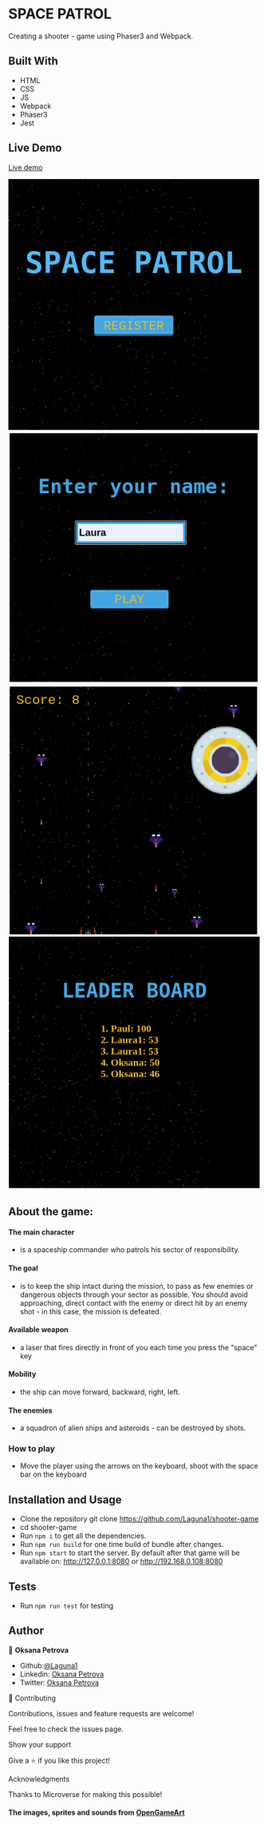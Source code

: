 # SPACE PATROL
Creating a shooter - game using Phaser3 and Webpack.

## Built With
 - HTML
 - CSS
 - JS
 - Webpack
 - Phaser3
 - Jest


## Live Demo

[Live demo](https://github.com/Laguna1/shooter-game/blob/development/dist/index.html)


![Space Patrol](./src/assets/screen1.png)
![Space Patrol](./src/assets/screen2.png)
![Space Patrol](./src/assets/screen3.png)
![Space Patrol](./src/assets/screen4.png)


## About the game:
#### The main character 
- is a spaceship commander who patrols his sector of responsibility.
#### The goal 
- is to keep the ship intact during the mission, to pass as few enemies or dangerous objects through your sector as possible. You should avoid approaching, direct contact with the enemy or direct hit by an enemy shot - in this case, the mission is defeated.
#### Available weapon 
- a laser that fires directly in front of you each time you press the "space" key
#### Mobility 
- the ship can move forward, backward, right, left.
#### The enemies 
- a squadron of alien ships and asteroids - can be destroyed by shots.
### How to play
- Move the player using the arrows on the keyboard, shoot with the space bar on the keyboard


## Installation and Usage
 - Clone the repository git clone https://github.com/Laguna1/shooter-game
 - cd shooter-game
 - Run `npm i` to get all the dependencies.
 - Run `npm run build` for one time build of bundle after changes.
 - Run `npm start` to start the server.
   By default after that game will be available on:
  http://127.0.0.1:8080 or
  http://192.168.0.108:8080

## Tests
- Run `npm run test` for testing
 


## Author

👤 **Oksana Petrova**
 - Github:[@Laguna1](https://github.com/Laguna1)
 - Linkedin: [Oksana Petrova](https://www.linkedin.com/in/oksana-petrova-005bb0145/)
 - Twitter: [Oksana Petrova](https://twitter.com/OksanaP48303303)



🤝 Contributing

Contributions, issues and feature requests are welcome!

Feel free to check the issues page. 

Show your support

Give a ⭐️ if you like this project! 

Acknowledgments

Thanks to Microverse for making this possible!


#### The images, sprites and sounds from  [OpenGameArt](https://opengameart.org/art-search?keys=shooter)
